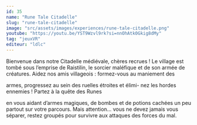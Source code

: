 ```yaml
---
id: 35
name: "Rune Tale Citadelle"
slug: "rune-tale-citadelle"
image: "src/assets/images/experiences/rune-tale-citadelle.png"
youtube: "https://youtu.be/YST9Wzvl9rk?si=nnOhAtk0Gkig8dMy"
tag: "jeuxVR"
editeur: "ldlc"
---
```


Bienvenue dans notre Citadelle médiévale, chères
recrues ! Le village est tombé sous l’emprise de Raistilin,
le sorcier maléfique et de son armée de créatures. Aidez
nos amis villageois : formez-vous au maniement des

armes, progressez au sein des ruelles étroites et élimi-
nez les hordes ennemies ! Partez à la quête des Runes

en vous aidant d’armes magiques, de bombes et de
potions cachées un peu partout sur votre parcours. Mais
attention... vous ne devez jamais vous séparer, restez
groupés pour survivre aux attaques des forces du mal.
